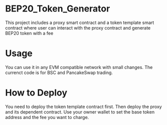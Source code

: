 # BEP20_Token_Generator
 This project includes a proxy smart contract and a token template smart contract where user can interact with the proxy contract and generate BEP20 token with a fee
 
 # Usage
 You can use it in any EVM compatible network with small changes. The currenct code is for BSC and PancakeSwap trading.
 
 # How to Deploy
 You need to deploy the token template contract first. Then deploy the proxy and its dependent contract. Use your owner wallet to set the base token address and the fee you want to charge. 
